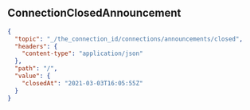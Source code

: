 ## ConnectionClosedAnnouncement

```json
{
  "topic": "_/the_connection_id/connections/announcements/closed",
  "headers": {
    "content-type": "application/json"
  },
  "path": "/",
  "value": {
    "closedAt": "2021-03-03T16:05:55Z"
  }
}
```
